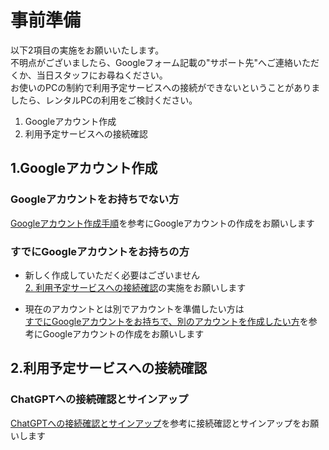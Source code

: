 # 事前準備

以下2項目の実施をお願いいたします。  
不明点がございましたら、Googleフォーム記載の"サポート先"へご連絡いただくか、当日スタッフにお尋ねください。  
お使いのPCの制約で利用予定サービスへの接続ができないということがありましたら、レンタルPCの利用をご検討ください。  

1. Googleアカウント作成
2. 利用予定サービスへの接続確認

## 1.Googleアカウント作成

### Googleアカウントをお持ちでない方

[Googleアカウント作成手順](./NewGoogleAccount.md)を参考にGoogleアカウントの作成をお願いします

### すでにGoogleアカウントをお持ちの方

* 新しく作成していただく必要はございません  
[2. 利用予定サービスへの接続確認](#connect)の実施をお願いします

* 現在のアカウントとは別でアカウントを準備したい方は  
[すでにGoogleアカウントをお持ちで、別のアカウントを作成したい方](./OtherGoogleAccount.md)を参考にGoogleアカウントの作成をお願いします

<h2 id="connect">2.利用予定サービスへの接続確認</h2>

### ChatGPTへの接続確認とサインアップ

[ChatGPTへの接続確認とサインアップ](./ChatGPT.md)を参考に接続確認とサインアップをお願いします
